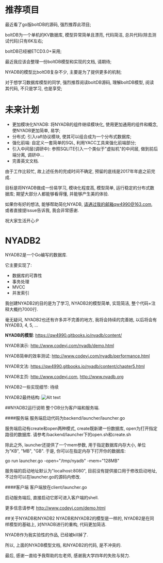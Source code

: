 # 推荐项目
最近看了go版boltDB的源码, 强烈推荐此项目;

boltDB为一个单机的KV数据库, 模型异常简单且漂亮, 代码简洁, 总共代码(除去测试代码)只有6K左右;

boltDB已经被ETCD3.0+采用; 

最近我应该会整理一份boltDB模型和实现的文档, 请期待;

NYADB的模型比boltDB复杂不少, 主要是为了提供更多的机制;

对于想学习数据库模型的同学, 强烈推荐阅读boltDB源码, 理解boltDB模型, 阅读其代码, 不只是学习, 也是享受;

# 未来计划

+ 更加模块化NYADB: 将NYADB的组件继续模块化, 使用更加通用的组件和概念, 使NYADB更加简单, 易学;
+ 分布式: 引入raft协议模块, 使其可以组合成为一个分布式数据库;
+ 强化前端: 自定义一套简单的SQL, 利用YACC工具来强化前端部分;
+ 引入中间层(调研中): 参照SQLITE引入一个类似于"虚拟机"的中间层, 做到前后端分离, 调研中...
+ 完善英文文档.

由于工作比较忙, 故上述任务的完成时间不确定, 预留的底线是2017年年底之前完成.

目标是将NYADB做成一份易学习, 模块化程度高, 模型简单, 运行稳定的分布式数据库; 期望大部分人都能够看得懂, 并能够产生美的体验.

如果你有好的想法, 能够帮助简化NYADB, 请通过我的邮箱qw4990@163.com, 或者直接提Issue告诉我, 我会非常感谢.

祝大家生活开心:P

# NYADB2
NYADB2是一个Go编写的数据库.

它主要实现了:
+ 数据库的可靠性
+ 事务处理
+ MVCC
+ 并发索引

我创建NYADB2的目的是为了学习, NYADB2的模型简单, 实现简洁, 整个代码+注释大概约7000行.

毫无疑问, NYADB2也还有许多并不完善的地方, 我将会持续的完善她, 以后将会有NYADB3, 4, 5, ...

<b>NYADB的模型</b>: https://qw4990.gitbooks.io/nyadb/content/

NYADB演示: http://www.codeyj.com/nyadb/demo.html

NYADB简单的效率测试: http://www.codeyj.com/nyadb/performance.html

NYADB文法: https://qw4990.gitbooks.io/nyadb/content/chapter5.html

NYADB主页: http://www.codeyj.com, http://www.nyadb.org

NYADB2一些实现细节: 待续

NYADB2最终结构: 
![Alt text](https://github.com/qw4990/NYADB2/blob/master/arch.png)


##NYADB2运行说明
整个DB分为客户端和服务端.

####服务端
服务端启动代码为backend/launcher/launcher.go

服务端启动有create和open两种模式, create既新建一份数据库, open为打开指定路径的数据库. 请参考/backend/launcher下的open.sh和create.sh

除此之外, launcher还提供了一个mem参数, 用于指定数据库内存大小, 单位为"KB", "MB", "GB". 于是, 你可以在指定内存下打开你的数据库:

go run launcher.go -open="/tmp/nyadb" -mem="128MB"

服务端的启动地址默认为"localhost:8080", 目前没有提供接口用于修改启动地址, 不过你可以在launcher.go的源码内修改.

####客户端
客户端放在client/launcher.go

启动服务端后, 直接启动它即可进入客户端的shell.

更多信息请参考 http://www.codeyj.com/demo.html


##关于NYADB和NYADB2
NYADB和NYADB2的模型是一样的, NYADB2是在同样模型的基础上, 对NYADB进行的重构, 代码更加简洁.

NYADB作为我实验性的作品, 已经被kill掉了.

所以, 上面的NYADB模型文档, 和NYADB2的代码, 是不冲突的.

最后, 感谢一直给予我帮助的左老师, 感谢我大学四年的失败与努力.
